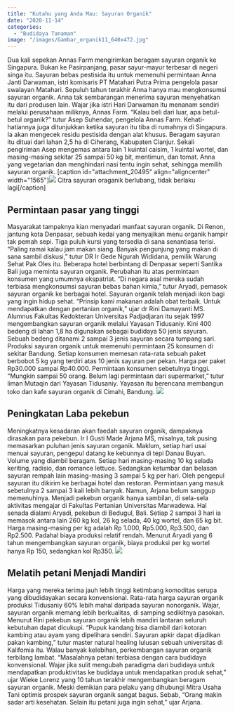 ```yaml
---
title: "Kutahu yang Anda Mau: Sayuran Organik"
date: "2020-11-14"
categories: 
  - "Budidaya Tanaman"
image: "/images/Gambar_organik11_640x472.jpg"
---
```


Dua kali sepekan Annas Farm mengirimkan beragam sayuran organik ke Singapura. Bukan ke Pasirpanjang, pasar sayur-mayur terbesar di negeri singa itu. Sayuran bebas pestisida itu untuk memenuhi permintaan Anna Janti Darwaman, istri komisaris PT Matahari Putra Prima pengelola pasar swalayan Matahari. Sepuluh tahun terakhir Anna hanya mau mengkonsumsi sayuran organik. Anna tak sembarangan menerima sayuran menyehatkan itu dari produsen lain. Wajar jika istri Hari Darwaman itu menanam sendiri melalui perusahaan miliknya, Annas Farm. “Kalau beli dari luar, apa betul-betul organik?” tutur Asep Suhendar, pengelola Annas Farm. Kehati-hatiannya juga ditunjukkan ketika sayuran itu tiba di rumahnya di Singapura. Ia akan mengecek residu pestisida dengan alat khusus. Beragam sayuran itu dituai dari lahan 2,5 ha di Ciherang, Kabupaten Cianjur. Sekali pengiriman Asep mengemas antara lain 1 kuintal caisim, 1 kuintal wortel, dan masing-masing sekitar 25 sampai 50 kg bit, mentimun, dan tomat. Anna yang vegetarian dan menghindari nasi tentu ingin sehat, sehingga memilih sayuran organik. \[caption id="attachment\_20495" align="aligncenter" width="1565"\][![](/images/Sayuran1.jpg)](http://localhost/mitra/wp-content/uploads/2020/11/Sayuran1.jpg) Citra sayuran oraganik berlubang, tidak berlaku lagi\[/caption\]

## Permintaan pasar yang tinggi

Masyarakat tampaknya kian menyadari manfaat sayuran organik. Di Renon, jantung kota Denpasar, sebuah kedai yang menyajikan menu organik hampir tak pemah sepi. Tiga puluh kursi yang tersedia di sana senantiasa terisi. “Paling ramai kalau jam makan siang. Banyak pengunjung yang makan di sana sambil diskusi,” tutur DR Ir Gede Ngurah Wididana, pemilik Warung Sehat Pak Oles itu. Beberapa hotel berbintang di Denpasar seperti Santika Bali juga meminta sayuran organik. Perubahan itu atas permintaan konsumen yang umumnya ekspatriat. “Di negara asal mereka sudah terbiasa mengkonsumsi sayuran bebas bahan kimia,” tutur Aryadi, pemasok sayuran organik ke berbagai hotel. Sayuran organik telah menjadi ikon bagi yang ingin hidup sehat. “Prinsip kami makanan adalah obat terbaik. Untuk mendapatkan dengan pertanian organik,” ujar dr Rini Damayanti MS. Alumnus Fakultas Kedokteran Universitas Padjadjaran itu sejak 1997 mengembangkan sayuran organik melalui Yayasan Tidusaniy. Kini 400 bedeng di lahan 1,8 ha digunakan sebagai budidaya 50 jenis sayuran. Sebuah bedeng ditanami 2 sampai 3 jenis sayuran secara tumpang sari. Produksi sayuran organik untuk memenuhi permintaan 25 konsumen di sekitar Bandung. Setiap konsumen memesan rata-rata sebuah paket berbobot 5 kg yang terdiri atas 10 jenis sayuran per pekan. Harga per paket Rp30.000 sampai Rp40.000. Permintaan konsumen sebetulnya tinggi. “Mungkin sampai 50 orang. Belum lagi permintaan dari supermarket,” tutur liman Mutaqin dari Yayasan Tidusaniy. Yayasan itu berencana membangun toko dan kafe sayuran organik di Cimahi, Bandung. [![](/images/Organik.jpg)](http://localhost/mitra/wp-content/uploads/2020/11/Organik.jpg)

## Peningkatan Laba pekebun

Meningkatnya kesadaran akan faedah sayuran organik, dampaknya dirasakan para pekebun. Ir I Gusti Made Arjana MS, misalnya, tak pusing memasarkan puluhan jenis sayuran organik. Maklum, setiap hari usai menuai sayuran, pengepul datang ke kebunnya di tepi Danau Buyan. Volume yang diambil beragam. Setiap hari masing-masing 10 kg selada keriting, radisio, dan romance lettuce. Sedangkan ketumbar dan belasan sayuran rempah lain masing-masing 3 sampai 5 kg per hari. Oleh pengepul sayuran itu dikirim ke berbagai hotel dan restoran. Permintaan yang masuk sebetulnya 2 sampai 3 kali lebih banyak. Namun, Arjana belum sanggup memenuhinya. Menjadi pekebun organik hanya sambilan, di sela-sela aktivitas mengajar di Fakultas Pertanian Universitas Marwadewa. Hal senada dialami Aryadi, pekebun di Bedugul, Bali. Setiap 2 sampai 3 hari ia memasok antara lain 260 kg kol, 26 kg selada, 40 kg wortel, dan 65 kg bit. Harga masing-masing per kg adalah Rp 1.000, Rp5.000, Rp3.500, dan Rp2.500. Padahal biaya produksi relatif rendah. Menurut Aryadi yang 6 tahun mengembangkan sayuran organik, biaya produksi per kg wortel hanya Rp 150, sedangkan kol Rp350. [![](/images/Sayuran-Organik.jpg)](http://localhost/mitra/wp-content/uploads/2020/11/Sayuran-Organik.jpg)

## Melatih petani Menjadi Mandiri

Harga yang mereka terima jauh lebih tinggi ketimbang komoditas serupa yang dibudidayakan secara konvensional. Rata-rata harga sayuran organik produksi Tidusaniy 60% lebih mahal daripada sayuran nonorganik. Wajar, sayuran organik memang lebih berkualitas, di samping sedikitnya pasokan. Menurut Rini pekebun sayuran organik lebih mandiri lantaran seluruh kebutuhan dapat dicukupi. “Pupuk kandang bisa diambil dari kotoran kambing atau ayam yang dipelihara sendiri. Sayuran apkir dapat dijadikan pakan kambing,” tutur master natural healing lulusan sebuah universitas di Kalifomia itu. Walau banyak kelebihan, perkembangan sayuran organik terbilang lambat. “Masalahnya petani terbiasa dengan cara budidaya konvensional. Wajar jika sulit mengubah paradigma dari budidaya untuk mendapatkan produktivitas ke budidaya untuk mendapatkan produk sehat,” ujar Wieke Lorenz yang 10 tahun terakhir mengembangkan beragam sayuran organik. Meski demikian para pelaku yang dihubungi Mitra Usaha Tani optimis prospek sayuran organik sangat bagus. Sebab, “Orang makin sadar arti kesehatan. Selain itu petani juga ingin sehat,” ujar Arjana.
